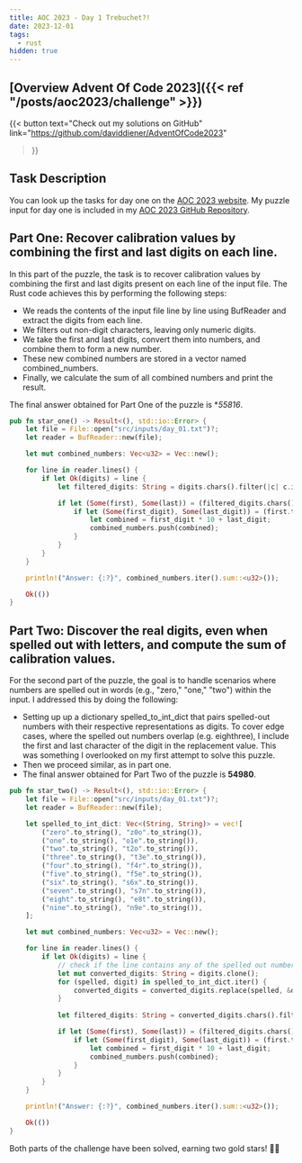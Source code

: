 ```yaml
---
title: AOC 2023 - Day 1 Trebuchet?!
date: 2023-12-01
tags:
  - rust
hidden: true
---
```


## [Overview Advent Of Code 2023]({{< ref "/posts/aoc2023/challenge" >}})

{{< button
text="Check out my solutions on GitHub" 
link="https://github.com/daviddiener/AdventOfCode2023" 
>}}

## Task Description
You can look up the tasks for day one on the [AOC 2023 website](https://adventofcode.com/2023/day/1). My puzzle input for day one is included in my [AOC 2023 GitHub Repository](https://github.com/daviddiener/AdventOfCode2023/blob/master/src/days/inputs/day_01.txt).

## Part One: Recover calibration values by combining the first and last digits on each line.

In this part of the puzzle, the task is to recover calibration values by combining the first and last digits present on each line of the input file. The Rust code achieves this by performing the following steps:

- We reads the contents of the input file line by line using BufReader and extract the digits from each line.
- We filters out non-digit characters, leaving only numeric digits.
- We take the first and last digits, convert them into numbers, and combine them to form a new number.
- These new combined numbers are stored in a vector named combined_numbers.
- Finally, we calculate the sum of all combined numbers and print the result.

The final answer obtained for Part One of the puzzle is **55816*.

```rust
pub fn star_one() -> Result<(), std::io::Error> {
    let file = File::open("src/inputs/day_01.txt")?;
    let reader = BufReader::new(file);

    let mut combined_numbers: Vec<u32> = Vec::new();

    for line in reader.lines() {
        if let Ok(digits) = line {
            let filtered_digits: String = digits.chars().filter(|c| c.is_digit(10)).collect();

            if let (Some(first), Some(last)) = (filtered_digits.chars().next(), filtered_digits.chars().last()) {
                if let (Some(first_digit), Some(last_digit)) = (first.to_digit(10), last.to_digit(10)) {
                    let combined = first_digit * 10 + last_digit;
                    combined_numbers.push(combined);
                }
            }
        }
    }

    println!("Answer: {:?}", combined_numbers.iter().sum::<u32>());

    Ok(())
}
```

## Part Two: Discover the real digits, even when spelled out with letters, and compute the sum of calibration values.

For the second part of the puzzle, the goal is to handle scenarios where numbers are spelled out in words (e.g., "zero," "one," "two") within the input. I addressed this by doing the following:

- Setting up up a dictionary spelled_to_int_dict that pairs spelled-out numbers with their respective representations as digits. To cover edge cases, where the spelled out numbers overlap (e.g. eighthree), I include the first and last character of the digit in the replacement value. This was something I overlooked on my first attempt to solve this puzzle.
- Then we proceed similar, as in part one.
- The final answer obtained for Part Two of the puzzle is **54980**.

```rust
pub fn star_two() -> Result<(), std::io::Error> {
    let file = File::open("src/inputs/day_01.txt")?;
    let reader = BufReader::new(file);

    let spelled_to_int_dict: Vec<(String, String)> = vec![
        ("zero".to_string(), "z0o".to_string()),
        ("one".to_string(), "o1e".to_string()),
        ("two".to_string(), "t2o".to_string()),
        ("three".to_string(), "t3e".to_string()),
        ("four".to_string(), "f4r".to_string()),
        ("five".to_string(), "f5e".to_string()),
        ("six".to_string(), "s6x".to_string()),
        ("seven".to_string(), "s7n".to_string()),
        ("eight".to_string(), "e8t".to_string()),
        ("nine".to_string(), "n9e".to_string()),
    ];

    let mut combined_numbers: Vec<u32> = Vec::new();

    for line in reader.lines() {
        if let Ok(digits) = line {
            // check if the line contains any of the spelled out numbers and convert it to a digit
            let mut converted_digits: String = digits.clone();
            for (spelled, digit) in spelled_to_int_dict.iter() {
                converted_digits = converted_digits.replace(spelled, &digit.to_string());
            }
           
            let filtered_digits: String = converted_digits.chars().filter(|c| c.is_digit(10)).collect();

            if let (Some(first), Some(last)) = (filtered_digits.chars().next(), filtered_digits.chars().last()) {
                if let (Some(first_digit), Some(last_digit)) = (first.to_digit(10), last.to_digit(10)) {
                    let combined = first_digit * 10 + last_digit;
                    combined_numbers.push(combined);
                }
            }
        }
    }

    println!("Answer: {:?}", combined_numbers.iter().sum::<u32>());

    Ok(())
}
```

Both parts of the challenge have been solved, earning two gold stars! 🌟🌟
